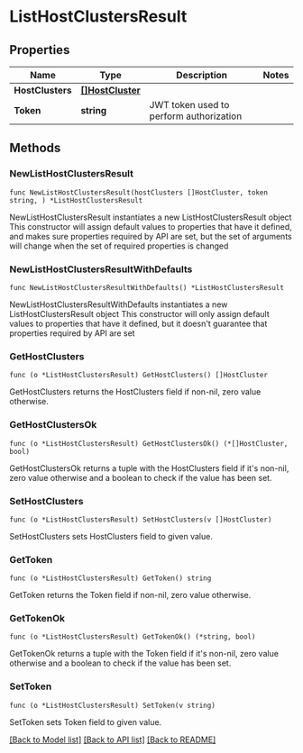 # ListHostClustersResult

## Properties

Name | Type | Description | Notes
------------ | ------------- | ------------- | -------------
**HostClusters** | [**[]HostCluster**](HostCluster.md) |  | 
**Token** | **string** | JWT token used to perform authorization | 

## Methods

### NewListHostClustersResult

`func NewListHostClustersResult(hostClusters []HostCluster, token string, ) *ListHostClustersResult`

NewListHostClustersResult instantiates a new ListHostClustersResult object
This constructor will assign default values to properties that have it defined,
and makes sure properties required by API are set, but the set of arguments
will change when the set of required properties is changed

### NewListHostClustersResultWithDefaults

`func NewListHostClustersResultWithDefaults() *ListHostClustersResult`

NewListHostClustersResultWithDefaults instantiates a new ListHostClustersResult object
This constructor will only assign default values to properties that have it defined,
but it doesn't guarantee that properties required by API are set

### GetHostClusters

`func (o *ListHostClustersResult) GetHostClusters() []HostCluster`

GetHostClusters returns the HostClusters field if non-nil, zero value otherwise.

### GetHostClustersOk

`func (o *ListHostClustersResult) GetHostClustersOk() (*[]HostCluster, bool)`

GetHostClustersOk returns a tuple with the HostClusters field if it's non-nil, zero value otherwise
and a boolean to check if the value has been set.

### SetHostClusters

`func (o *ListHostClustersResult) SetHostClusters(v []HostCluster)`

SetHostClusters sets HostClusters field to given value.


### GetToken

`func (o *ListHostClustersResult) GetToken() string`

GetToken returns the Token field if non-nil, zero value otherwise.

### GetTokenOk

`func (o *ListHostClustersResult) GetTokenOk() (*string, bool)`

GetTokenOk returns a tuple with the Token field if it's non-nil, zero value otherwise
and a boolean to check if the value has been set.

### SetToken

`func (o *ListHostClustersResult) SetToken(v string)`

SetToken sets Token field to given value.



[[Back to Model list]](../README.md#documentation-for-models) [[Back to API list]](../README.md#documentation-for-api-endpoints) [[Back to README]](../README.md)


